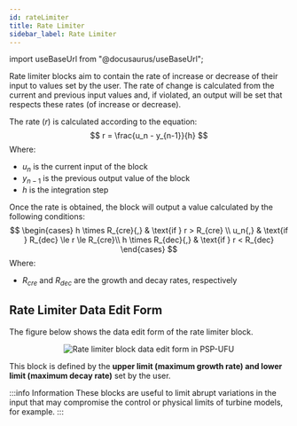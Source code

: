 ```yaml
---
id: rateLimiter
title: Rate Limiter
sidebar_label: Rate Limiter
---
```

import useBaseUrl from "@docusaurus/useBaseUrl";

<link rel="stylesheet" href={useBaseUrl("katex/katex.min.css")} />

Rate limiter blocks aim to contain the rate of increase or decrease of their input to values set by the user. The rate of change is calculated from the current and previous input values and, if violated, an output will be set that respects these rates (of increase or decrease).

The rate ($r$) is calculated according to the equation:
$$
r = \frac{u_n - y_{n-1}}{h}
$$
Where:
- $u_n$ is the current input of the block
- $y_{n-1}$ is the previous output value of the block
- $h$ is the integration step

Once the rate is obtained, the block will output a value calculated by the following conditions:
$$
\begin{cases}
h \times R_{cre}{,}	& \text{if } r > R_{cre} \\
u_n{,}		& \text{if } R_{dec} \le r \le R_{cre}\\
h \times R_{dec}{,}	& \text{if } r < R_{dec}
\end{cases}
$$
Where:
- $R_{cre}$ and $R_{dec}$ are the growth and decay rates, respectively

## Rate Limiter Data Edit Form
The figure below shows the data edit form of the rate limiter block.

<div><center><img src={useBaseUrl("images/rateLimitForm.png")} alt="Rate limiter block data edit form in PSP-UFU" title="Rate limiter block data edit form in PSP-UFU" /></center></div>

This block is defined by the **upper limit (maximum growth rate) and lower limit (maximum decay rate)** set by the user.

:::info Information
These blocks are useful to limit abrupt variations in the input that may compromise the control or physical limits of turbine models, for example.
:::
